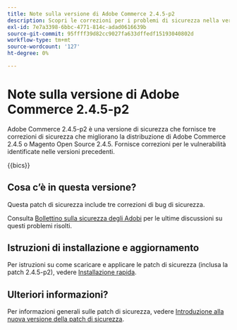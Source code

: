 ```yaml
---
title: Note sulla versione di Adobe Commerce 2.4.5-p2
description: Scopri le correzioni per i problemi di sicurezza nella versione 2.4.5-p2 di Adobe Commerce.
exl-id: 7e7a3398-6bbc-4771-814c-adad0616639b
source-git-commit: 95ffff39d82cc9027fa633dffedf15193040802d
workflow-type: tm+mt
source-wordcount: '127'
ht-degree: 0%

---
```


# Note sulla versione di Adobe Commerce 2.4.5-p2

Adobe Commerce 2.4.5-p2 è una versione di sicurezza che fornisce tre correzioni di sicurezza che migliorano la distribuzione di Adobe Commerce 2.4.5 o Magento Open Source 2.4.5. Fornisce correzioni per le vulnerabilità identificate nelle versioni precedenti.

{{bics}}

## Cosa c’è in questa versione?

Questa patch di sicurezza include tre correzioni di bug di sicurezza.

Consulta [Bollettino sulla sicurezza degli Adobi](https://helpx.adobe.com/security/products/magento/apsb23-17.html) per le ultime discussioni su questi problemi risolti.

## Istruzioni di installazione e aggiornamento

Per istruzioni su come scaricare e applicare le patch di sicurezza (inclusa la patch 2.4.5-p2), vedere [Installazione rapida](../../../installation/composer.md).

## Ulteriori informazioni?

Per informazioni generali sulle patch di sicurezza, vedere [Introduzione alla nuova versione della patch di sicurezza](https://community.magento.com/t5/Magento-DevBlog/Introducing-the-New-Security-Patch-Release/ba-p/141287).
